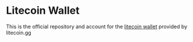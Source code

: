# Litecoin Wallet 
This is the official repository and account for the [litecoin wallet](https://litecoin.gg) provided by litecoin.gg 
